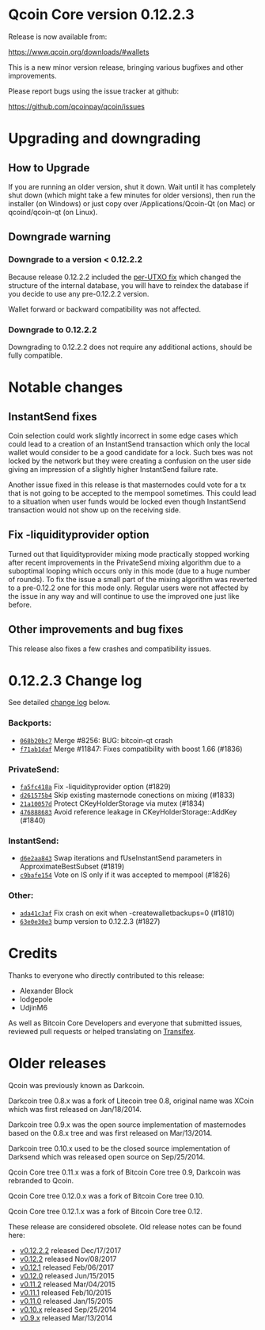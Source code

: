 Qcoin Core version 0.12.2.3
==========================

Release is now available from:

  <https://www.qcoin.org/downloads/#wallets>

This is a new minor version release, bringing various bugfixes and other
improvements.

Please report bugs using the issue tracker at github:

  <https://github.com/qcoinpay/qcoin/issues>


Upgrading and downgrading
=========================

How to Upgrade
--------------

If you are running an older version, shut it down. Wait until it has completely
shut down (which might take a few minutes for older versions), then run the
installer (on Windows) or just copy over /Applications/Qcoin-Qt (on Mac) or
qcoind/qcoin-qt (on Linux).

Downgrade warning
-----------------

### Downgrade to a version < 0.12.2.2

Because release 0.12.2.2 included the [per-UTXO fix](release-notes/qcoin/release-notes-0.12.2.2.md#per-utxo-fix)
which changed the structure of the internal database, you will have to reindex
the database if you decide to use any pre-0.12.2.2 version.

Wallet forward or backward compatibility was not affected.

### Downgrade to 0.12.2.2

Downgrading to 0.12.2.2 does not require any additional actions, should be
fully compatible.

Notable changes
===============

InstantSend fixes
-----------------

Coin selection could work slightly incorrect in some edge cases which could
lead to a creation of an InstantSend transaction which only the local wallet
would consider to be a good candidate for a lock. Such txes was not locked by
the network but they were creating a confusion on the user side giving an
impression of a slightly higher InstantSend failure rate.

Another issue fixed in this release is that masternodes could vote for a tx
that is not going to be accepted to the mempool sometimes. This could lead to
a situation when user funds would be locked even though InstantSend transaction
would not show up on the receiving side.

Fix -liquidityprovider option
-----------------------------

Turned out that liquidityprovider mixing mode practically stopped working after
recent improvements in the PrivateSend mixing algorithm due to a suboptimal
looping which occurs only in this mode (due to a huge number of rounds). To fix
the issue a small part of the mixing algorithm was reverted to a pre-0.12.2 one
for this mode only. Regular users were not affected by the issue in any way and
will continue to use the improved one just like before.

Other improvements and bug fixes
--------------------------------

This release also fixes a few crashes and compatibility issues.


0.12.2.3 Change log
===================

See detailed [change log](https://github.com/qcoinpay/qcoin/compare/v0.12.2.2...qcoinpay:v0.12.2.3) below.

### Backports:
- [`068b20bc7`](https://github.com/qcoinpay/qcoin/commit/068b20bc7) Merge #8256: BUG: bitcoin-qt crash
- [`f71ab1daf`](https://github.com/qcoinpay/qcoin/commit/f71ab1daf) Merge #11847: Fixes compatibility with boost 1.66 (#1836)

### PrivateSend:
- [`fa5fc418a`](https://github.com/qcoinpay/qcoin/commit/fa5fc418a) Fix -liquidityprovider option (#1829)
- [`d261575b4`](https://github.com/qcoinpay/qcoin/commit/d261575b4) Skip existing masternode conections on mixing (#1833)
- [`21a10057d`](https://github.com/qcoinpay/qcoin/commit/21a10057d) Protect CKeyHolderStorage via mutex (#1834)
- [`476888683`](https://github.com/qcoinpay/qcoin/commit/476888683) Avoid reference leakage in CKeyHolderStorage::AddKey (#1840)

### InstantSend:
- [`d6e2aa843`](https://github.com/qcoinpay/qcoin/commit/d6e2aa843) Swap iterations and fUseInstantSend parameters in ApproximateBestSubset (#1819)
- [`c9bafe154`](https://github.com/qcoinpay/qcoin/commit/c9bafe154) Vote on IS only if it was accepted to mempool (#1826)

### Other:
- [`ada41c3af`](https://github.com/qcoinpay/qcoin/commit/ada41c3af) Fix crash on exit when -createwalletbackups=0 (#1810)
- [`63e0e30e3`](https://github.com/qcoinpay/qcoin/commit/63e0e30e3) bump version to 0.12.2.3 (#1827)

Credits
=======

Thanks to everyone who directly contributed to this release:

- Alexander Block
- lodgepole
- UdjinM6

As well as Bitcoin Core Developers and everyone that submitted issues,
reviewed pull requests or helped translating on
[Transifex](https://www.transifex.com/projects/p/qcoin/).


Older releases
==============

Qcoin was previously known as Darkcoin.

Darkcoin tree 0.8.x was a fork of Litecoin tree 0.8, original name was XCoin
which was first released on Jan/18/2014.

Darkcoin tree 0.9.x was the open source implementation of masternodes based on
the 0.8.x tree and was first released on Mar/13/2014.

Darkcoin tree 0.10.x used to be the closed source implementation of Darksend
which was released open source on Sep/25/2014.

Qcoin Core tree 0.11.x was a fork of Bitcoin Core tree 0.9,
Darkcoin was rebranded to Qcoin.

Qcoin Core tree 0.12.0.x was a fork of Bitcoin Core tree 0.10.

Qcoin Core tree 0.12.1.x was a fork of Bitcoin Core tree 0.12.

These release are considered obsolete. Old release notes can be found here:

- [v0.12.2.2](release-notes/qcoin/release-notes-0.12.2.2.md) released Dec/17/2017
- [v0.12.2](release-notes/qcoin/release-notes-0.12.2.md) released Nov/08/2017
- [v0.12.1](release-notes/qcoin/release-notes-0.12.1.md) released Feb/06/2017
- [v0.12.0](release-notes/qcoin/release-notes-0.12.0.md) released Jun/15/2015
- [v0.11.2](release-notes/qcoin/release-notes-0.11.2.md) released Mar/04/2015
- [v0.11.1](release-notes/qcoin/release-notes-0.11.1.md) released Feb/10/2015
- [v0.11.0](release-notes/qcoin/release-notes-0.11.0.md) released Jan/15/2015
- [v0.10.x](release-notes/qcoin/release-notes-0.10.0.md) released Sep/25/2014
- [v0.9.x](release-notes/qcoin/release-notes-0.9.0.md) released Mar/13/2014

